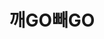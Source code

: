 ---
id: 40
title: 깨GO빼GO
caption: 숙취와 체지방 걱정을 한병으로
url: http://slimcare.playup.kr/
category: Life
device: PC, Mobile
---